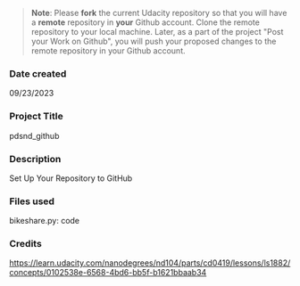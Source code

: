 >**Note**: Please **fork** the current Udacity repository so that you will have a **remote** repository in **your** Github account. Clone the remote repository to your local machine. Later, as a part of the project "Post your Work on Github", you will push your proposed changes to the remote repository in your Github account.

### Date created
09/23/2023

### Project Title
pdsnd_github

### Description
Set Up Your Repository to GitHub

### Files used
bikeshare.py: code

### Credits
https://learn.udacity.com/nanodegrees/nd104/parts/cd0419/lessons/ls1882/concepts/0102538e-6568-4bd6-bb5f-b1621bbaab34

